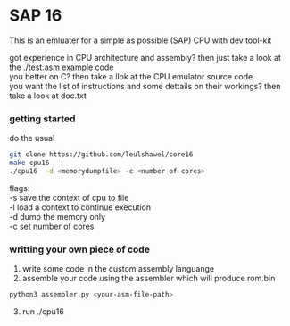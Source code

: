 <b><h1>SAP 16</h1></b> This is an emluater for a simple as possible (SAP) CPU with dev tool-kit

got experience in CPU architecture and assembly? then just take a look at the ./test.asm example code<br>
you better on C? then take a llok at the CPU emulator source code<br>
you want the list of instructions and some dettails on their workings? then take a look at doc.txt

<b><h3>getting started</h3></b>

do the usual

```sh 
git clone https://github.com/leulshawel/core16
make cpu16
./cpu16  -d <memorydumpfile> -c <number of cores>
```
flags:<br>
    -s save the context of cpu to file<br>
    -l load a context to continue execution<br>
    -d dump the memory only<br>
    -c set number of cores

<b><h3>writting your own piece of code</h3></b>

1. write some code in the custom assembly languange
2. assemble your code using the assembler which will produce rom.bin
```sh
python3 assembler.py <your-asm-file-path>
```
3. run ./cpu16


